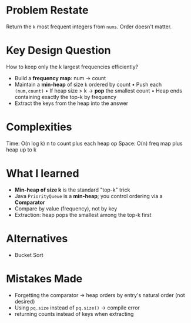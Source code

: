 # Problem Restate
Return the `k` most frequent integers from `nums`. Order doesn't matter.

# Key Design Question
How to keep only the k largest frequencies efficiently?
- Build a **frequency map**: num -> count
- Maintain a **min-heap** of size `k` ordered by count
  • Push each `(num,count)`
  • If heap size > k -> **pop** the smallest count
  • Heap ends containing exactly the top-k by frequency
- Extract the keys from the heap into the answer

# Complexities
Time: O(n log k) n to count plus each heap op
Space: O(n) freq map plus heap up to k

# What I learned
- **Min-heap of size k** is the standard "top-k" trick
- Java `PriorityQueue` is a **min-heap**; you control ordering via a **Comparator**
- Compare by value (frequency), not by key
- Extraction: heap pops the smallest among the top-k first

# Alternatives
- Bucket Sort

# Mistakes Made
- Forgetting the comparator -> heap orders by entry's natural order (not desired)
- Using `pq.size` instead of `pq.size()` -> compile error
- returning counts instead of keys when extracting
